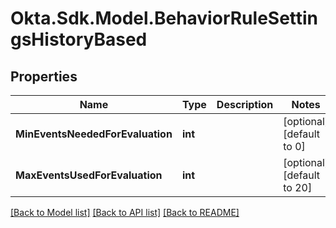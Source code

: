 # Okta.Sdk.Model.BehaviorRuleSettingsHistoryBased

## Properties

Name | Type | Description | Notes
------------ | ------------- | ------------- | -------------
**MinEventsNeededForEvaluation** | **int** |  | [optional] [default to 0]
**MaxEventsUsedForEvaluation** | **int** |  | [optional] [default to 20]

[[Back to Model list]](../README.md#documentation-for-models) [[Back to API list]](../README.md#documentation-for-api-endpoints) [[Back to README]](../README.md)

